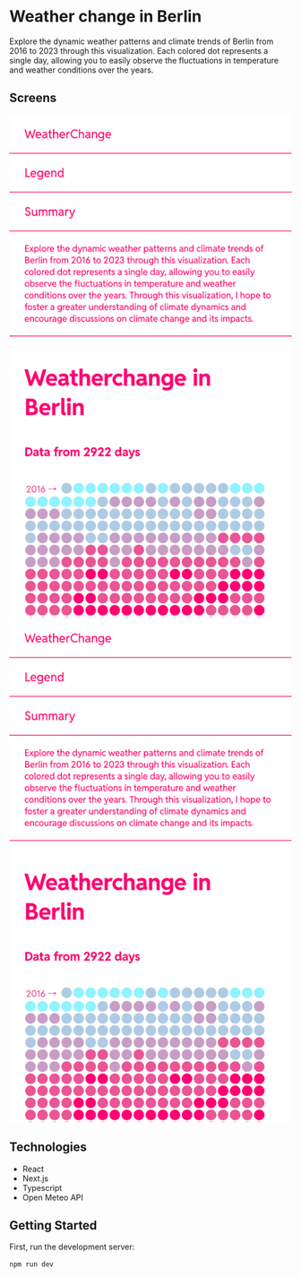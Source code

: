 # Weather change in Berlin

Explore the dynamic weather patterns and climate trends of Berlin from 2016 to 2023 through this visualization. Each colored dot represents a single day, allowing you to easily observe the fluctuations in temperature and weather conditions over the years.

## Screens

![Image of Website](./public/Mobilescreen.png)
![Image of mobile version ](./public/Mobilescreen.png)

## Technologies

- React
- Next.js
- Typescript
- Open Meteo API

## Getting Started

First, run the development server:

```bash
npm run dev
```
